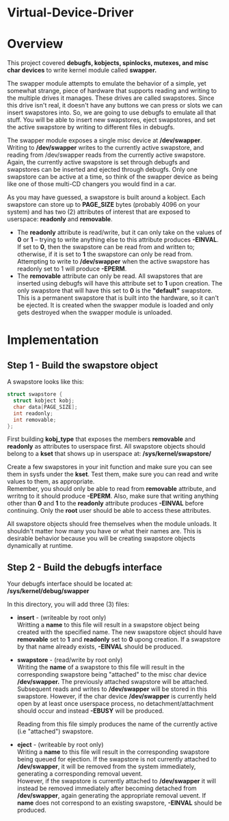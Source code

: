 # Virtual-Device-Driver

# Overview
This project covered **debugfs, kobjects, spinlocks, mutexes, and misc char devices** to write kernel module called **swapper.**

The swapper module attempts to emulate the behavior of a simple, yet somewhat strange,
piece of hardware that supports reading and writing to the multiple drives it manages. These
drives are called swapstores. Since this drive isn't real, it doesn't have any buttons we can
press or slots we can insert swapstores into. So, we are going to use debugfs to emulate all
that stuff. You will be able to insert new swapstores, eject swapstores, and set the active
swapstore by writing to different files in debugfs.

The swapper module exposes a single misc device at **/dev/swapper**. Writing to **/dev/swapper**
writes to the currently active swapstore, and reading from /dev/swapper reads from the
currently active swapstore. Again, the currently active swapstore is set through debugfs and
swapstores can be inserted and ejected through debugfs. Only one swapstore can be active at
a time, so think of the swapper device as being like one of those multi-CD changers you would
find in a car.

As you may have guessed, a swapstore is built around a kobject. Each swapstore can store up
to **PAGE_SIZE** bytes (probably 4096 on your system) and has two (2) attributes of interest that
are exposed to userspace: **readonly** and **removable**. <br />
   * The **readonly** attribute is read/write, but it can only take on the values of **0** or **1** –
trying to write anything else to this attribute produces **-EINVAL**. If set to **0**, then the
swapstore can be read from and written to; otherwise, if it is set to **1** the swapstore can
only be read from. Attempting to write to **/dev/swapper** when the active swapstore has
readonly set to 1 will produce **-EPERM**. <br />
   * The **removable** attribute can only be read. All swapstores that are inserted using
debugfs will have this attribute set to **1** upon creation. The only swapstore that will
have this set to **0** is the **"default"** swapstore. This is a permanent swapstore that is
built into the hardware, so it can't be ejected. It is created when the swapper module
is loaded and only gets destroyed when the swapper module is unloaded.

# Implementation
## Step 1 - Build the swapstore object
A swapstore looks like this: <br />
```c
struct swapstore {
  struct kobject kobj;
  char data[PAGE_SIZE];
  int readonly;
  int removable;
};
```
First building **kobj_type** that exposes the members **removable** and **readonly** as attributes to userspace first. All swapstore objects should belong to a **kset** that shows up in userspace at: **/sys/kernel/swapstore/** <br />

Create a few swapstores in your init function and make sure you can see them in sysfs under the **kset**. Test them, make sure you can read and write values to them, as appropriate. <br />
Remember, you should only be able to read from **removable** attribute, and wrritng to it should produce **-EPERM**. Also, make sure that writing anything other than **0** and **1** to the **readonly** attribute produces **-EINVAL** before continuing. Only the **root** user should be able to access these attributes. <br />

All swapstore objects should free themselves when the module unloads. It shouldn't matter how many you have or what their names are. This is desirable behavior because you will be creating swapstore objects dynamically at runtime. <br />

## Step 2 - Build the debugfs interface
Your debugfs interface should be located at: <br />
**/sys/kernel/debug/swapper** <br />

In this directory, you will add three (3) files: <br />
  * **insert** - (writeable by root only) <br />
      Writting a **name** to this file will result in a swapstore object being created with the specified name. The new swapstore object should have **removable** set to **1** and **readonly** set to **0** upong creation. If a swapstore by that name already exists, **-EINVAL** should be produced. <br />
  * **swapstore** - (read/write by root only) <br />
      Writing the **name** of a swapstore to this file will result in the corresponding swapstore being "attached" to the misc char device **/dev/swapper.** The previously attached swapstore will be attached. Subsequent reads and writes to **/dev/swapper** will be stored in this swapstore. However, if the char device **/dev/swapper** is currently held open by at least once userspace process, no detachment/attachment should occur and instead **-EBUSY** will be produced. <br />
        
      Reading from this file simply produces the name of the currently active (i.e "attached") swapstore. <br />
        
  * **eject** - (writeable by root only) <br />
      Writing a **name** to this file will result in the corresponding swapstore being queued for ejection. If the swapstore is not currently attached to **/dev/swapper**, it will be removed from the system immediately, generating a corresponding removal uevent. <br />
      However, if the swapstore is currently attached to **/dev/swapper** it will instead be removed immediately after becoming detached from **/dev/swapper**, again generating the appropriate removal uevent. If **name** does not correspond to an existing swapstore, **-EINVAL** should be produced.
